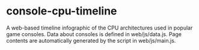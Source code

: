 # console-cpu-timeline

A web-based timeline infographic of the CPU architectures used in popular game
consoles. Data about consoles is defined in web/js/data.js. Page contents are
automatically generated by the script in web/js/main.js.
